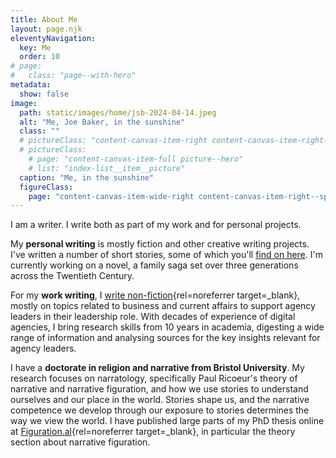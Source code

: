 ```yaml
---
title: About Me
layout: page.njk
eleventyNavigation:
  key: Me
  order: 10
# page:
#   class: "page--with-hero"
metadata:
  show: false
image:
  path: static/images/home/jsb-2024-04-14.jpeg
  alt: "Me, Joe Baker, in the sunshine"
  class: ""
  # pictureClass: "content-canvas-item-right content-canvas-item-right--span-3"
  # pictureClass:
    # page: "content-canvas-item-full picture--hero"
    # list: "index-list__item__picture"
  caption: "Me, in the sunshine"
  figureClass:
    page: "content-canvas-item-wide-right content-canvas-item-right--span-5 content-canvas-span-start-content-top"
---
```

I am a writer. I write both as part of my work and for personal projects.

My **personal writing** is mostly fiction and other creative writing projects. I've written a number of short stories, some of which you'll [find on here](/writing/). I'm currently working on a novel, a family saga set over three generations across the Twentieth Century.

For my **work writing**, I [write non-fiction](https://www.convivio.com/blog/){rel=noreferrer target=_blank}, mostly on topics related to business and current affairs to support agency leaders in their leadership role. With decades of experience of digital agencies, I bring research skills from 10 years in academia, digesting a wide range of information and analysing sources for the key insights relevant for agency leaders.

I have a **doctorate in religion and narrative from Bristol University**. My research focuses on narratology, specifically Paul Ricoeur's theory of narrative and narrative figuration, and how we use stories to understand ourselves and our place in the world. Stories shape us, and the narrative competence we develop through our exposure to stories determines the way we view the world. I have published large parts of my PhD thesis online at [Figuration.al](https://figuration.al/?referrer=jsbaker.co.uk){rel=noreferrer target=_blank}, in particular the theory section about narrative figuration.
